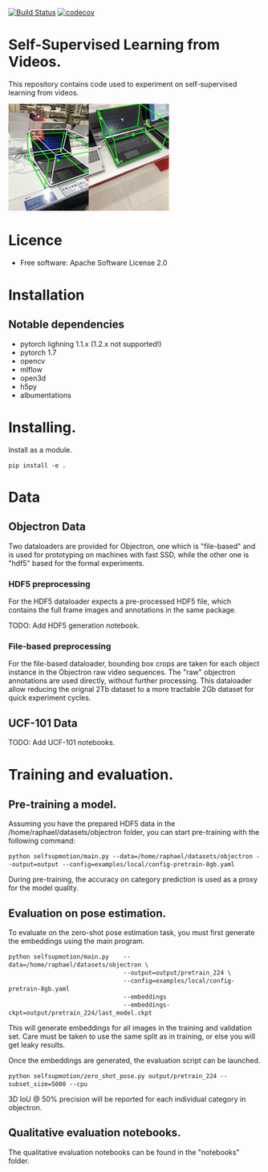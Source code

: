[![Build Status](https://travis-ci.com/plstcharles/selfsupmotion.png?branch=master)](https://travis-ci.com/plstcharles/selfsupmotion)
[![codecov](https://codecov.io/gh/plstcharles/selfsupmotion/branch/master/graph/badge.svg)](https://codecov.io/gh/plstcharles/selfsupmotion)

# Self-Supervised Learning from Videos.

This repository contains code used to experiment on self-supervised learning from videos. 

![Laptop pose estimation GIF](media/laptop.gif)

# Licence

* Free software: Apache Software License 2.0


# Installation

## Notable dependencies

- pytorch lighning 1.1.x (1.2.x not supported!)
- pytorch 1.7
- opencv
- mlflow
- open3d
- h5py
- albumentations

# Installing.
Install as a module.

```
pip install -e .
```

# Data
## Objectron Data
Two dataloaders are provided for Objectron, one which is "file-based" and is used for prototyping on machines with fast SSD, while the other one is "hdf5" based for the formal experiments.

### HDF5 preprocessing
For the HDF5 dataloader expects a pre-processed HDF5 file, which contains the full frame images and annotations in the same package.

TODO: Add HDF5 generation notebook.

### File-based preprocessing
For the file-based dataloader, bounding box crops are taken for each object instance in the Objectron raw video sequences. The "raw" objectron annotations are used directly, without further processing. This dataloader allow reducing the orignal 2Tb dataset to a more tractable 2Gb dataset for quick experiment cycles. 

## UCF-101 Data
TODO: Add UCF-101 notebooks.

# Training and evaluation.

## Pre-training a model.
Assuming you have the prepared HDF5 data in the /home/raphael/datasets/objectron folder, you can start pre-training with the following command:
``` 
python selfsupmotion/main.py --data=/home/raphael/datasets/objectron --output=output --config=examples/local/config-pretrain-8gb.yaml
```
During pre-training, the accuracy on category prediction is used as a proxy for the model quality.

## Evaluation on pose estimation.
To evaluate on the zero-shot pose estimation task, you must first generate the embeddings using the main program.
```
python selfsupmotion/main.py    --data=/home/raphael/datasets/objectron \
                                --output=output/pretrain_224 \
                                --config=examples/local/config-pretrain-8gb.yaml
                                --embeddings
                                --embeddings-ckpt=output/pretrain_224/last_model.ckpt
```
This will generate embeddings for all images in the training and validation set. Care must be taken to use the same split as in training, or else you will get leaky results.

Once the embeddings are generated, the evaluation script can be launched.
```
python selfsupmotion/zero_shot_pose.py output/pretrain_224 --subset_size=5000 --cpu
```
3D IoU @ 50% precision will be reported for each individual category in objectron.

## Qualitative evaluation notebooks.
The qualitative evaluation notebooks can be found in the "notebooks" folder.

